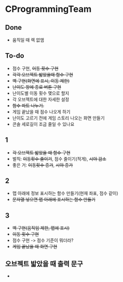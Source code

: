 # CProgrammingTeam

## Done
- 움직일 때 렉 없앰

## To-do
- 점수 구현, ~~이동 횟수 구현~~
- ~~각각 오브젝트 밟았을때 함수 구현~~
- ~~벽 구현(화면에 표시, 이동 제한)~~
- ~~난이도 창에 종료 버튼 구현~~
- 난이도별 이동 횟수 몇으로 할지
- 각 오브젝트에 대한 자세한 설정
- ~~함수 파트 나누기.~~
- 게임 끝났을 때 점수 나오게 하기
- 난이도 고르기 전에 게임 스토리 나오는 화면 만들기
- 콘솔 세로길이 조금 줄일 수 있나요
## 1
- ~~각 오브젝트 밟았을 때 함수 구현~~
- 벌칙: ~~이동횟수 줄이기~~, 점수 줄이기(적게), ~~시야 감소~~
- 좋은 거: ~~이동횟수 증가~~, ~~시야 증가~~
## 2
- 맵 아래에 정보 표시하는 함수 만들기(현재 좌표, 점수 같이)
- ~~문자열 넣으면 맵 아래에 표시하는 함수 만들기~~
## 3
- ~~벽 구현(움직임 제한, 맵에 표시)~~
- ~~이동 횟수 구현~~
- 점수 구현 -> 점수 기준이 뭐더라?
- ~~게임 끝났을 때 화면 구현~~
## 오브젝트 밟았을 때 출력 문구
-

